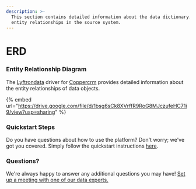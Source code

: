 ```yaml
---
description: >-
  This section contains detailed information about the data dictionary, and
  entity relationships in the source system.
---
```


# ERD

### Entity Relationship Diagram

The [Lyftrondata](https://www.lyftrondata.com/) driver for [Coppercrm](https://www.lyftrondata.com/integration/sales-analytics/copper//) provides detailed information about the entity relationships of data objects.

{% embed url="https://drive.google.com/file/d/1bsg6sCk8XVrffR9RoG8MJczufeHC71i9/view?usp=sharing" %}
### Quickstart Steps

Do you have questions about how to use the platform? Don't worry; we've got you covered. Simply follow the quickstart instructions [here](../../../../quickstart-steps.md).

### Questions? <a href="#questions" id="questions"></a>

We're always happy to answer any additional questions you may have! [Set up a meeting with one of our data experts.](https://www.lyftrondata.com/book-a-meeting/)

